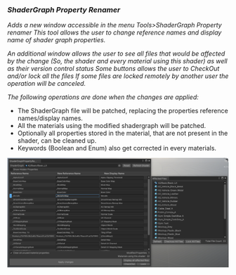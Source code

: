 ### **_ShaderGraph Property Renamer_**

*Adds a new window accessible in the menu Tools>ShaderGraph Property renamer*
*This tool allows the user to change reference names and display name of shader graph properties.*

*An additional window allows the user to see all files that would be affected by the change (So, the shader and every material using this shader) as well as their version control status*
*Some buttons allows the user to CheckOut and/or lock all the files*
*If some files are locked remotely by another user the operation will be canceled.*

*The following operations are done when the changes are applied:*
* The ShaderGraph file will be patched, replacing the properties reference names/display names.
* All the materials using the modified shadergraph will be patched.
* Optionally all properties stored in the material, that are not present in the shader, can be cleaned up.
* Keywords (Boolean and Enum) also get corrected in every materials.

*![ShaderGraph Property Renamer Window.](Documentation/images/Picture.png)*